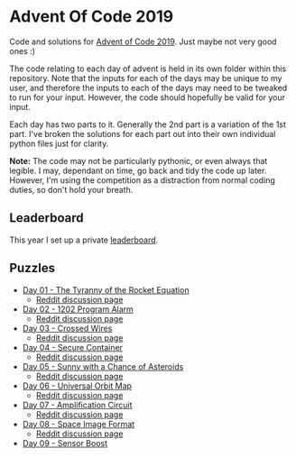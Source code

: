 # Advent Of Code 2019

Code and solutions for [Advent of Code 2019](http://adventofcode.com/2019).
Just maybe not very good ones :)

The code relating to each day of advent is held in its own folder within this
repository. Note that the inputs for each of the days may be unique to my
user, and therefore the inputs to each of the days may need to be tweaked to
run for your input. However, the code should hopefully be valid for your
input.

Each day has two parts to it. Generally the 2nd part is a variation of the 1st
part. I've broken the solutions for each part out into their own individual
python files just for clarity.

**Note:** The code may not be particularly pythonic, or even always that legible.
I may, dependant on time, go back and tidy the code up later. However, I'm
using the competition as a distraction from normal coding duties, so don't
hold your breath.

## Leaderboard

This year I set up a private [leaderboard](leaderboard.json).

## Puzzles

  * [Day 01 - The Tyranny of the Rocket Equation](./day_01/README.md)
    * [Reddit discussion page](https://www.reddit.com/r/adventofcode/comments/e4axxe/2019_day_1_solutions/)
  * [Day 02 - 1202 Program Alarm](./day_02/README.md)
    * [Reddit discussion page](https://www.reddit.com/r/adventofcode/comments/e4u0rw/2019_day_2_solutions/)
  * [Day 03 - Crossed Wires](./day_03/README.md)
    * [Reddit discussion page](https://www.reddit.com/r/adventofcode/comments/e4u0rw/2019_day_3_solutions/)
  * [Day 04 - Secure Container](./day_04/README.md)
    * [Reddit discussion page](https://www.reddit.com/r/adventofcode/comments/e5u5fv/2019_day_4_solutions/)
  * [Day 05 - Sunny with a Chance of Asteroids](./day_05/README.md)
    * [Reddit discussion page](https://www.reddit.com/r/adventofcode/comments/e6carb/2019_day_5_solutions/)
  * [Day 06 - Universal Orbit Map](./day_06/README.md)
    * [Reddit discussion page](https://www.reddit.com/r/adventofcode/comments/e6tyva/2019_day_6_solutions/)
  * [Day 07 - Amplification Circuit](./day_07/README.md)
    * [Reddit discussion page](https://www.reddit.com/r/adventofcode/comments/e7a4nj/2019_day_7_solutions/)
  * [Day 08 - Space Image Format](./day_08/README.md)
    * [Reddit discussion page](https://www.reddit.com/r/adventofcode/comments/e7pkmt/2019_day_8_solutions/)
  * [Day 09 - Sensor Boost](./day_09/README.md)
